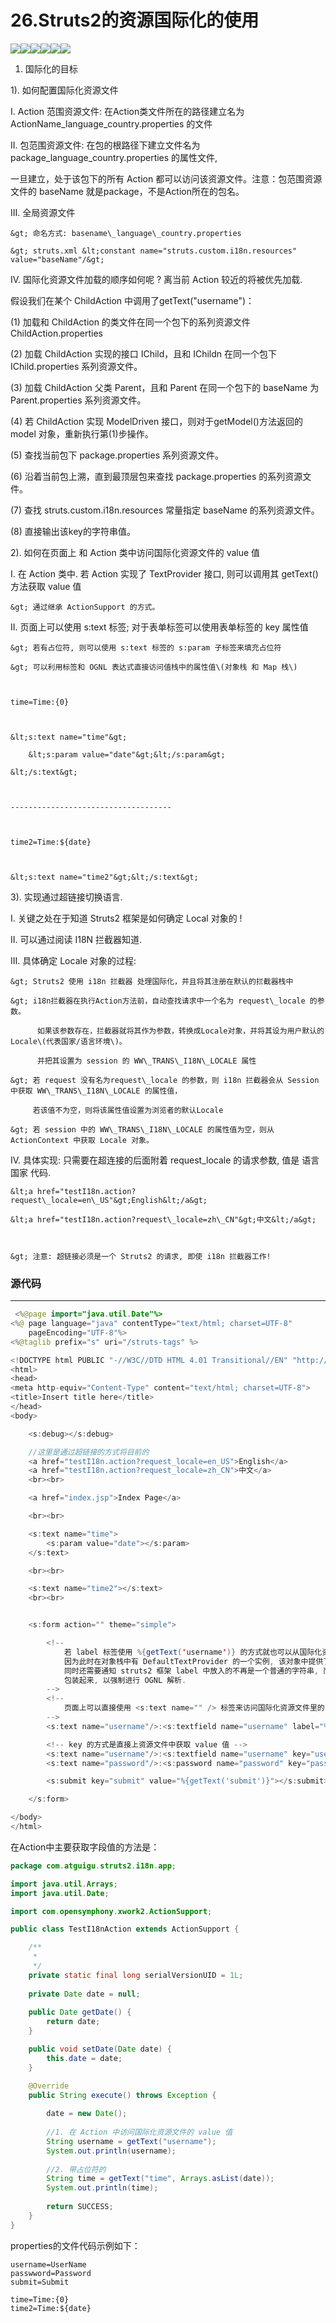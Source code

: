 # 26.Struts2的资源国际化的使用

![](/assets/26-1.png)![](/assets/27-2.png)![](/assets/26-3.png)![](/assets/26-4.png)![](/assets/26-5.png)![](/assets/26-6.png)

1. 国际化的目标

1\). 如何配置国际化资源文件

I.   Action 范围资源文件: 在Action类文件所在的路径建立名为 ActionName\_language\_country.properties 的文件

II.  包范围资源文件: 在包的根路径下建立文件名为 package\_language\_country.properties 的属性文件,

一旦建立，处于该包下的所有 Action 都可以访问该资源文件。注意：包范围资源文件的 baseName 就是package，不是Action所在的包名。

III. 全局资源文件

```
&gt; 命名方式: basename\_language\_country.properties

&gt; struts.xml &lt;constant name="struts.custom.i18n.resources" value="baseName"/&gt;
```

IV.  国际化资源文件加载的顺序如何呢 ? 离当前 Action 较近的将被优先加载.

假设我们在某个 ChildAction 中调用了getText\("username"\)：

\(1\) 加载和 ChildAction 的类文件在同一个包下的系列资源文件 ChildAction.properties

\(2\) 加载  ChildAction 实现的接口 IChild，且和 IChildn 在同一个包下 IChild.properties 系列资源文件。

\(3\) 加载 ChildAction 父类 Parent，且和 Parent 在同一个包下的 baseName 为 Parent.properties 系列资源文件。

\(4\) 若 ChildAction 实现 ModelDriven 接口，则对于getModel\(\)方法返回的model 对象，重新执行第\(1\)步操作。

\(5\) 查找当前包下 package.properties 系列资源文件。

\(6\) 沿着当前包上溯，直到最顶层包来查找 package.properties 的系列资源文件。

\(7\) 查找 struts.custom.i18n.resources 常量指定 baseName 的系列资源文件。

\(8\) 直接输出该key的字符串值。

2\). 如何在页面上 和 Action 类中访问国际化资源文件的  value 值

I. 在 Action 类中. 若 Action 实现了 TextProvider 接口, 则可以调用其 getText\(\) 方法获取 value 值

```
&gt; 通过继承 ActionSupport 的方式。 
```

II. 页面上可以使用 s:text 标签; 对于表单标签可以使用表单标签的 key 属性值

```
&gt; 若有占位符, 则可以使用 s:text 标签的 s:param 子标签来填充占位符

&gt; 可以利用标签和 OGNL 表达式直接访问值栈中的属性值\(对象栈 和 Map 栈\)



time=Time:{0}



&lt;s:text name="time"&gt;

    &lt;s:param value="date"&gt;&lt;/s:param&gt;

&lt;/s:text&gt;



------------------------------------



time2=Time:${date}



&lt;s:text name="time2"&gt;&lt;/s:text&gt;
```

3\). 实现通过超链接切换语言.

I.  关键之处在于知道 Struts2 框架是如何确定 Local 对象的 !

II. 可以通过阅读 I18N 拦截器知道.

III. 具体确定 Locale 对象的过程:

```
&gt; Struts2 使用 i18n 拦截器 处理国际化，并且将其注册在默认的拦截器栈中

&gt; i18n拦截器在执行Action方法前，自动查找请求中一个名为 request\_locale 的参数。

      如果该参数存在，拦截器就将其作为参数，转换成Locale对象，并将其设为用户默认的Locale\(代表国家/语言环境\)。

      并把其设置为 session 的 WW\_TRANS\_I18N\_LOCALE 属性

&gt; 若 request 没有名为request\_locale 的参数，则 i18n 拦截器会从 Session 中获取 WW\_TRANS\_I18N\_LOCALE 的属性值，

     若该值不为空，则将该属性值设置为浏览者的默认Locale 

&gt; 若 session 中的 WW\_TRANS\_I18N\_LOCALE 的属性值为空，则从 ActionContext 中获取 Locale 对象。
```

IV.  具体实现: 只需要在超连接的后面附着  request\_locale 的请求参数, 值是 语言国家 代码.

```
&lt;a href="testI18n.action?request\_locale=en\_US"&gt;English&lt;/a&gt;

&lt;a href="testI18n.action?request\_locale=zh\_CN"&gt;中文&lt;/a&gt;



&gt; 注意: 超链接必须是一个 Struts2 的请求, 即使 i18n 拦截器工作!
```

### 

### 源代码

---

```java
 <%@page import="java.util.Date"%>
<%@ page language="java" contentType="text/html; charset=UTF-8"
    pageEncoding="UTF-8"%>
<%@taglib prefix="s" uri="/struts-tags" %>

<!DOCTYPE html PUBLIC "-//W3C//DTD HTML 4.01 Transitional//EN" "http://www.w3.org/TR/html4/loose.dtd">
<html>
<head>
<meta http-equiv="Content-Type" content="text/html; charset=UTF-8">
<title>Insert title here</title>
</head>
<body>

    <s:debug></s:debug>

    //这里是通过超链接的方式将目前的
    <a href="testI18n.action?request_locale=en_US">English</a>
    <a href="testI18n.action?request_locale=zh_CN">中文</a>
    <br><br>

    <a href="index.jsp">Index Page</a>

    <br><br>

    <s:text name="time">
        <s:param value="date"></s:param>
    </s:text>

    <br><br>

    <s:text name="time2"></s:text>
    <br><br>


    <s:form action="" theme="simple">

        <!-- 
            若 label 标签使用 %{getText('username')} 的方式就也可以从国际化资源文件中获取 value 值了 
            因为此时在对象栈中有 DefaultTextProvider 的一个实例, 该对象中提供了访问国际化资源文件的 getText() 方法
            同时还需要通知 struts2 框架 label 中放入的不再是一个普通的字符串, 而是一个 OGNL 表达式. 所以使用 %{} 把 getText()
            包装起来, 以强制进行 OGNL 解析. 
        -->
        <!--  
            页面上可以直接使用 <s:text name="" /> 标签来访问国际化资源文件里的 value 值. 
        -->
        <s:text name="username"/>:<s:textfield name="username" label="%{getText('username')}"></s:textfield>

        <!-- key 的方式是直接上资源文件中获取 value 值 -->
        <s:text name="username"/>:<s:textfield name="username" key="username"></s:textfield>
        <s:text name="password"/>:<s:password name="password" key="password"></s:password>

        <s:submit key="submit" value="%{getText('submit')}"></s:submit>

    </s:form>

</body>
</html>
```

在Action中主要获取字段值的方法是：

```java
package com.atguigu.struts2.i18n.app;

import java.util.Arrays;
import java.util.Date;

import com.opensymphony.xwork2.ActionSupport;

public class TestI18nAction extends ActionSupport {

	/**
	 * 
	 */
	private static final long serialVersionUID = 1L;
	
	private Date date = null;
	
	public Date getDate() {
		return date;
	}

	public void setDate(Date date) {
		this.date = date;
	}

	@Override
	public String execute() throws Exception {
		
		date = new Date();
		
		//1. 在 Action 中访问国际化资源文件的 value 值
		String username = getText("username");
		System.out.println(username);
		
		//2. 带占位符的
		String time = getText("time", Arrays.asList(date));
		System.out.println(time);
		
		return SUCCESS;
	}
}

```

properties的文件代码示例如下：

```
username=UserName
passwword=Password
submit=Submit

time=Time:{0}
time2=Time:${date}
```





